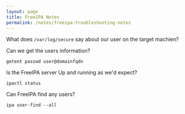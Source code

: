 ```yaml
---
layout: page
title: FreeIPA Notes
permalink: /notes/freeipa-troubleshooting-notes
---
```


What does `/var/log/secure` say about our user on the target machien?


Can we get the users information?

```
getent passwd user@domainfqdn
```

Is the FreeIPA server Up and running as we'd expect?

```
ipactl status
```

Can FreeIPA find any users?

```
ipa user-find --all
```
